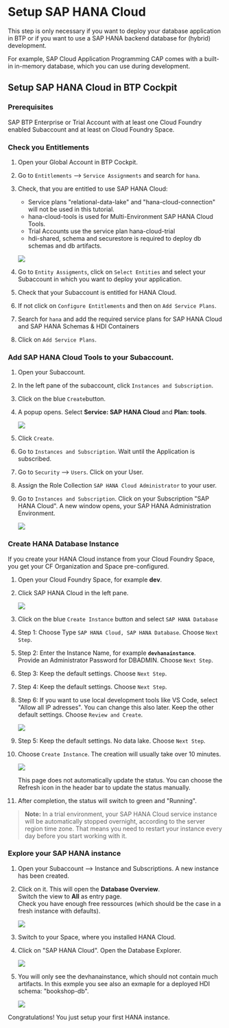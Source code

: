 # Setup SAP HANA Cloud 

This step is only necessary if you want to deploy your database application in BTP or if you want to use a SAP HANA backend database for (hybrid) development.

For example, SAP Cloud Application Programming CAP comes with a built-in in-memory database, which you can use during development.


## Setup SAP HANA Cloud in BTP Cockpit

### Prerequisites

SAP BTP Enterprise or Trial Account with at least one Cloud Foundry enabled Subaccount and at least on Cloud Foundry Space.

### Check you Entitlements

1. Open your Global Account in BTP Cockpit.

2. Go to `Entitlements` --> `Service Assignments` and search for `hana`.

3. Check, that you are entitled to use SAP HANA Cloud: 

   - Service plans "relational-data-lake" and "hana-cloud-connection" will not be used in this tutorial.
   - hana-cloud-tools is used for Multi-Environment SAP HANA Cloud Tools.
   - Trial Accounts use the service plan hana-cloud-trial
   - hdi-shared, schema and securestore is required to deploy db schemas and db artifacts.

   ![](images/hdbsetup/0_hanasetup_1_entitlements.png)

4. Go to `Entity Assigments`, click on `Select Entities` and select your Subaccount in which you want to deploy your application.

5. Check that your Subaccount is entitled for HANA Cloud. 

6. If not click on `Configure Entitlements` and then on `Add Service Plans`. 
   
7. Search for `hana` and add the required service plans for SAP HANA Cloud and SAP HANA Schemas & HDI Containers

8. Click on `Add Service Plans`.



### Add SAP HANA Cloud Tools to your Subaccount.

1. Open your Subaccount.

2. In the left pane of the subaccount, click `Instances and Subscription`.
   
3. Click on the blue `Create`button.

4. A popup opens. Select **Service: SAP HANA Cloud** and **Plan: tools**.

   ![](images/hdbsetup/0_hanasetup_2_tools.png)

5. Click `Create`.

6. Go to `Instances and Subscription`. Wait until the Application is subscribed.

7. Go to `Security` --> `Users`. Click on your User.

8. Assign the Role Collection `SAP HANA Cloud Administrator` to your user.

9. Go to `Instances and Subscription`. Click on your Subscription "SAP HANA Cloud". A new window opens, your SAP HANA Administration Environment.

   ![](images/hdbsetup/3_hana_admin.png)



### Create HANA Database Instance

If you create your HANA Cloud instance from your Cloud Foundry Space, you get your CF Organization and Space pre-configured.

1. Open your Cloud Foundry Space, for example **dev**. 

2. Click SAP HANA Cloud in the left pane.

   ![](images/hdbsetup/0_hanasetup_4_createinst.png)

2. Click on the blue `Create Instance` button and select `SAP HANA Database`

3. Step 1: Choose Type `SAP HANA Cloud, SAP HANA Database`. Choose `Next Step`.

4. Step 2: Enter the Instance Name, for example **`devhanainstance`**. <br>
   Provide an Administrator Password for DBADMIN. Choose `Next Step`.

5. Step 3: Keep the default settings. Choose `Next Step`.

6. Step 4: Keep the default settings. Choose `Next Step`.

7. Step 6: If you want to use local development tools like VS Code, select "Allow all IP adresses". You can change this also later. Keep the other default settings. Choose `Review and Create`.

   ![](images/hdbsetup/0_hanasetup_5_step5.png)

8. Step 5: Keep the default settings. No data lake. Choose `Next Step`.

9. Choose `Create Instance`. The creation will usually take over 10 minutes. 

   ![](images/hdbsetup/0_hanasetup_6_creating.png)

   This page does not automatically update the status. You can choose the Refresh icon in the header bar to update the status manually.

10. After completion, the status will switch to green and "Running".


> **Note:** In a trial environment, your SAP HANA Cloud service instance will be automatically stopped overnight, according to the server region time zone. That means you need to restart your instance every day before you start working with it.


### Explore your SAP HANA instance

1. Open your Subaccount --> Instance and Subscriptions. A new instance has been created. 

2. Click on it. This will open the **Database Overview**. <br>
   Switch the view to **All** as entry page. <br>
   Check you have enough free ressources (which should be the case in a fresh instance with defaults).

   ![](images/hdbsetup/0_hanasetup_8_admin.png)


3. Switch to your Space, where you installed HANA Cloud. <br>
   
4. Click on "SAP HANA Cloud". Open the Database Explorer.

   ![](images/hdbsetup/0_hanasetup_9_opendbexpl.png)

5. You will only see the devhanainstance, which should not contain much artifacts.
   In this exmple you see also an exmaple for a deployed HDI schema: "bookshop-db".

   ![](images/hdbsetup/0_hanasetup_10_dbexpl.png)


Congratulations! You just setup your first HANA instance.
